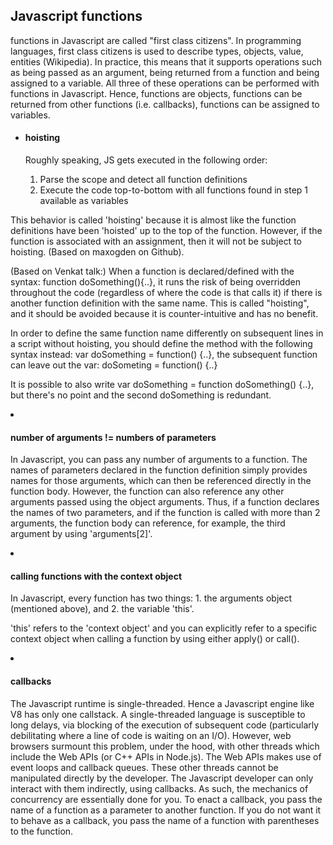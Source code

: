 Javascript functions
--
<p>functions in Javascript are called "first class citizens". In programming languages, first class citizens is used to describe types, objects, value, entities (Wikipedia). In practice, this means that it supports operations such as being passed as an argument, being returned from a function and being assigned to a variable.
All three of these operations can be performed with functions in Javascript. Hence, functions are objects,
functions can be returned from other functions (i.e. callbacks), functions can be assigned to variables. </p>
<ul>
<li><h4>hoisting</h4></li>

Roughly speaking, JS gets executed in the following order:
<ol><li>Parse the scope and detect all function definitions</li>
<li>Execute the code top-to-bottom with all functions found in step 1 available as variables</li></ul>
This behavior is called 'hoisting' because it is almost like the function definitions have been 'hoisted' up to the top of the function. However, if the function is associated with an assignment, then it will not be subject to hoisting. (Based on maxogden on Github).

(Based on Venkat talk:)
When a function is declared/defined with the syntax: function doSomething(){..},
it runs the risk of being overridden throughout the code (regardless of where the code is that calls
it) if there is another function definition with the same name. This is called "hoisting", and it should
be avoided because it is counter-intuitive and has no benefit.


In order to define the same function name differently on subsequent lines in a script without hoisting, you should
define the method with the following syntax instead: var doSomething = function() {..}, the
subsequent function can leave out the var: doSometing = function() {..}


It is possible to also write var doSomething = function doSomething() {..}, but there's no point
and the second doSomething is redundant.

<li><h4>number of arguments != numbers of parameters</h4></li>

In Javascript, you can pass any number of arguments to a function. The names of parameters declared in the function definition simply provides names for those arguments, which can then be referenced directly in the function body. However, the function can also reference any other arguments passed using the object arguments. Thus, if a function declares the names of two parameters, and if the function is called with more than 2 arguments, the function body can reference, for example, the third argument by using 'arguments[2]'.

<li><h4>calling functions with the context object</h4></li>

In Javascript, every function has two things: 1. the arguments object (mentioned above), and 2. the variable 'this'.

'this' refers to the 'context object' and you can explicitly refer to a specific context object when calling a function by using either apply() or call().

<li><h4>callbacks</h4></li>

The Javascript runtime is single-threaded. Hence a Javascript engine like V8 has only one callstack.
A single-threaded language is susceptible to long delays, via blocking of the execution of subsequent code (particularly debilitating where a line of code is waiting on an I/O). However, web browsers surmount this problem, under the hood, with other threads which include the Web APIs (or C++ APIs in Node.js). The Web APIs makes use of event loops and callback queues. These other threads cannot be manipulated directly by the developer. The Javascript developer can only interact with them indirectly, using callbacks. As such, the mechanics of concurrency are essentially done for you.
To enact a callback, you pass the name of a function as a parameter to another function. If you do not want it to behave as a callback, you pass the name of a function with parentheses to the function. 
